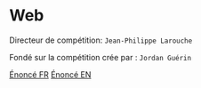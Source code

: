 # Web

Directeur de compétition: `Jean-Philippe Larouche`

Fondé sur la compétition crée par : `Jordan Guérin`

[Énoncé FR](src/webdocs/static/enonce.md)
[Énoncé EN](src/webdocs/static/tasks.md)
